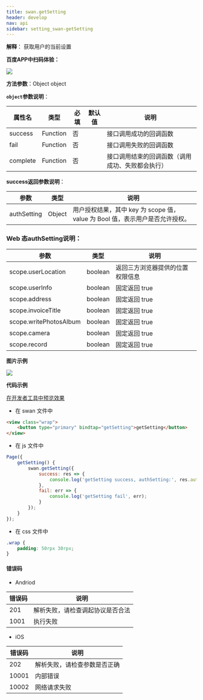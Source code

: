 ```yaml
---
title: swan.getSetting
header: develop
nav: api
sidebar: setting_swan-getSetting
---
```

 

 

**解释**： 获取用户的当前设置

**百度APP中扫码体验：**

<img src="https://b.bdstatic.com/miniapp/assets/images/doc_demo/openSetting.png"  class="demo-qrcode-image" />


**方法参数**：Object object

**`object`参数说明**：

|属性名 |类型  |必填 | 默认值 |说明|
|---- | ---- | ---- | ----|----|
|success |Function  |  否 | |  接口调用成功的回调函数|
|fail  |  Function |   否 | |  接口调用失败的回调函数|
|complete |   Function |   否  | | 接口调用结束的回调函数（调用成功、失败都会执行）|


**success返回参数说明**：

|参数  |类型|说明 |
|---- | ---- |---- |
|authSetting|Object|用户授权结果，其中 key 为 scope 值，value 为 Bool 值，表示用户是否允许授权。|

### Web 态authSetting说明：
|参数  |类型|说明 |
|---- | ---- |---- |
|scope.userLocation|boolean|返回三方浏览器提供的位置权限信息|
|scope.userInfo|boolean|固定返回 true|
|scope.address|boolean|固定返回 true|
|scope.invoiceTitle|boolean|固定返回 true|
|scope.writePhotosAlbum|boolean|固定返回 true|
|scope.camera|boolean|固定返回 true|
|scope.record|boolean|固定返回 true|

**图片示例**

<div class="m-doc-custom-examples">
    <div class="m-doc-custom-examples-correct">
        <img src="https://b.bdstatic.com/miniapp/images/getSetting.gif">
    </div>
    <div class="m-doc-custom-examples-correct">
        <img src=" ">
    </div>
    <div class="m-doc-custom-examples-correct">
        <img src=" ">
    </div>     
</div>

**代码示例**

<a href="swanide://fragment/0cbaf44110e4d9283f9bcd78f477f0d51574136860171" title="在开发者工具中预览效果" target="_self">在开发者工具中预览效果</a>

* 在 swan 文件中

```html
<view class="wrap">
    <button type="primary" bindtap="getSetting">getSetting</button>
</view>
```

* 在 js 文件中

```js
Page({
    getSetting() {
        swan.getSetting({
            success: res => {
                console.log('getSetting success, authSetting:', res.authSetting);
            },
            fail: err => {
                console.log('getSetting fail', err);
            }
        });
    }
});
```
* 在 css 文件中

```css
.wrap {
    padding: 50rpx 30rpx;
}
```
#### 错误码
* Andriod

|错误码|说明|
|--|--|
|201|解析失败，请检查调起协议是否合法|
|1001|执行失败|

* iOS

|错误码|说明|
|--|--|
|202|解析失败，请检查参数是否正确      |
|10001|内部错误                                           |
|10002|网络请求失败|
